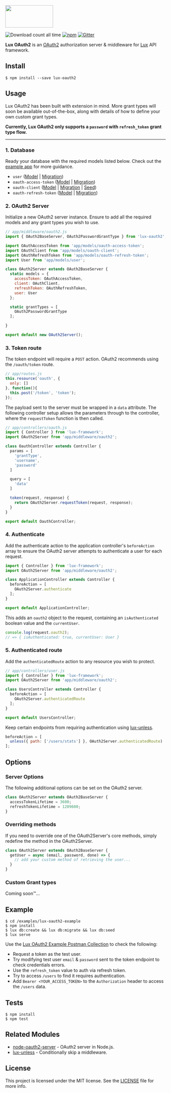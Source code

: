 <img src="https://cloud.githubusercontent.com/assets/2046935/25653846/97a92a0e-2fe6-11e7-9a11-180708ff0f18.png" width="150" height="70">

![Download count all time](https://img.shields.io/npm/dt/lux-oauth2.svg) [![npm](https://img.shields.io/npm/v/lux-oauth2.svg)](https://www.npmjs.com/package/lux-oauth2) [![Gitter](https://img.shields.io/gitter/room/postlight/lux.svg?style=flat-square)](https://gitter.im/postlight/lux)

**Lux OAuth2** is an [OAuth2](https://oauth.net/2/) authorization server & middleware for [Lux](https://github.com/postlight/lux) API framework.

## Install

    $ npm install --save lux-oauth2

## Usage
Lux OAuth2 has been built with extension in mind. More grant types will soon be available out-of-the-box, along with details of how to define your own custom grant types.

**Currently, Lux OAuth2 only supports a `password` with `refresh_token` grant type flow.**

---

### 1. Database
Ready your database with the required models listed below. Check out the [example app](https://github.com/willviles/lux-oauth2/tree/master/examples/lux-oauth2-example) for more guidance.

- `user`
([Model](https://github.com/willviles/lux-oauth2/blob/master/examples/lux-oauth2-example/app/models/user.js) | [Migration](https://github.com/willviles/lux-oauth2/blob/master/examples/lux-oauth2-example/db/migrate/2017050218012870-create-users.js))
- `oauth-access-token`
([Model](https://github.com/willviles/lux-oauth2/blob/master/examples/lux-oauth2-example/app/models/oauth-access-token.js) |
[Migration](https://github.com/willviles/lux-oauth2/blob/master/examples/lux-oauth2-example/db/migrate/2017050218014329-create-oauth-access-tokens.js))
- `oauth-client`
([Model](https://github.com/willviles/lux-oauth2/blob/master/examples/lux-oauth2-example/app/models/oauth-client.js) | [Migration](https://github.com/willviles/lux-oauth2/blob/master/examples/lux-oauth2-example/db/migrate/2017050218015680-create-oauth-clients.js) | [Seed](https://github.com/willviles/lux-oauth2/blob/master/examples/lux-oauth2-example/db/seed.js#L8-L13))
- `oauth-refresh-token`
([Model](https://github.com/willviles/lux-oauth2/blob/master/examples/lux-oauth2-example/app/models/oauth-refresh-token.js) | [Migration](https://github.com/willviles/lux-oauth2/blob/master/examples/lux-oauth2-example/db/migrate/2017050218013236-create-oauth-refresh-tokens.js))

### 2. OAuth2 Server
Initialize a new OAuth2 server instance. Ensure to add all the required models and any grant types you wish to use.

```js
// app/middleware/oauth2.js
import { OAuth2BaseServer, OAuth2PasswordGrantType } from 'lux-oauth2';

import OAuthAccessToken from 'app/models/oauth-access-token';
import OAuthClient from 'app/models/oauth-client';
import OAuthRefreshToken from 'app/models/oauth-refresh-token';
import User from 'app/models/user';

class OAuth2Server extends OAuth2BaseServer {
  static models = {
    accessToken: OAuthAccessToken,
    client: OAuthClient,
    refreshToken: OAuthRefreshToken,
    user: User
  };

  static grantTypes = [
    OAuth2PasswordGrantType
  ];

}

export default new OAuth2Server();
```

### 3. Token route

The token endpoint will require a `POST` action. OAuth2 recommends using the `/oauth/token` route.

```js
// app/routes.js
this.resource('oauth', {
  only: []
}, function(){
  this.post('/token', 'token');
});
```

The payload sent to the server must be wrapped in a `data` attribute. The following controller setup allows the parameters through to the controller, where the `requestToken` function is then called.

```js
// app/controllers/oauth.js
import { Controller } from 'lux-framework';
import OAuth2Server from 'app/middleware/oauth2';

class OauthController extends Controller {
  params = [
    'grantType',
    'username',
    'password'
  ]

  query = [
    'data'
  ]

  token(request, response) {
    return OAuth2Server.requestToken(request, response);
  }
}

export default OauthController;
```

### 4. Authenticate
Add the authenticate action to the application controller's `beforeAction` array to ensure the OAuth2 server attempts to authenticate a user for each request.

```js
import { Controller } from 'lux-framework';
import OAuth2Server from 'app/middleware/oauth2';

class ApplicationController extends Controller {
  beforeAction = [
    OAuth2Server.authenticate
  ];
}

export default ApplicationController;
```

This adds an `oauth2` object to the request, containing an `isAuthenticated` boolean value and the `currentUser`.

```js
console.log(request.oauth2);
// => { isAuthenticated: true, currentUser: User }
```

### 5. Authenticated route
Add the `authenticatedRoute` action to any resource you wish to protect.

```js
// app/controllers/user.js
import { Controller } from 'lux-framework';
import OAuth2Server from 'app/middleware/oauth2';

class UsersController extends Controller {
  beforeAction = [
    OAuth2Server.authenticatedRoute
  ];
}

export default UsersController;
```

Keep certain endpoints from requiring authentication using [lux-unless](https://github.com/nickschot/lux-unless).

```js
beforeAction = [
  unless({ path: ['/users/stats'] }, OAuth2Server.authenticatedRoute)
];
```

## Options

### Server Options

The following additional options can be set on the OAuth2 server.

```js
class OAuth2Server extends OAuth2BaseServer {
  accessTokenLifetime = 3600;
  refreshTokenLifetime = 1209600;
}
```

### Overriding methods

If you need to override one of the OAuth2Server's core methods, simply redefine the method in the OAuth2Server.

```js
class OAuth2Server extends OAuth2BaseServer {
  getUser = async (email, password, done) => {
    // add your custom method of retrieving the user...
  }
}
```

### Custom Grant types

Coming soon™...

## Example

    $ cd /examples/lux-oauth2-example
    $ npm install
    $ lux db:create && lux db:migrate && lux db:seed
    $ lux serve

Use the [Lux OAuth2 Example Postman Collection](https://github.com/willviles/lux-oauth2/blob/master/examples/lux-oauth2-example/test/lux-oauth2-example.postman_collection.json) to check the following:
- Request a token as the test user.
- Try modifying test user `email` & `password` sent to the token endpoint to check credentials errors.
- Use the `refresh_token` value to auth via refresh token.
- Try to access `/users` to find it requires authentication.
- Add `Bearer <YOUR_ACCESS_TOKEN>` to the `Authorization` header to access the `/users` data.

## Tests

    $ npm install
    $ npm test

## Related Modules

- [node-oauth2-server](https://github.com/oauthjs/node-oauth2-server) - OAuth2 server in Node.js.
- [lux-unless](https://github.com/nickschot/lux-unless) - Conditionally skip a middleware.

## License
This project is licensed under the MIT license. See the [LICENSE](LICENSE) file for more info.
